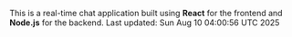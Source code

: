This is a real-time chat application built using **React** for the frontend and **Node.js** for the backend.
Last updated: Sun Aug 10 04:00:56 UTC 2025
